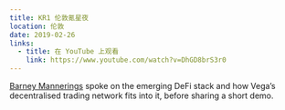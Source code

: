 ```yaml
---
title: KR1 伦敦氪星夜
location: 伦敦
date: 2019-02-26
links:
  - title: 在 YouTube 上观看
    link: https://www.youtube.com/watch?v=DhGD8brS3r0
---
```


<a href="https://twitter.com/barnabee" target="_blank">Barney Mannerings</a> spoke on the emerging DeFi stack and how Vega’s decentralised trading network fits into it, before sharing a short demo.
